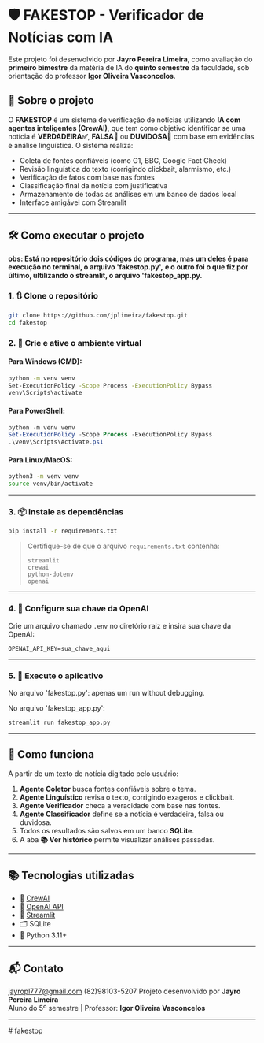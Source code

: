 
# 🛡️ FAKESTOP - Verificador de Notícias com IA

Este projeto foi desenvolvido por **Jayro Pereira Limeira**, como avaliação do **primeiro bimestre** da matéria de IA
do **quinto semestre** da faculdade, sob orientação do professor **Igor Oliveira Vasconcelos**.

## 📌 Sobre o projeto

O **FAKESTOP** é um sistema de verificação de notícias utilizando **IA com agentes inteligentes (CrewAI)**, que tem como objetivo identificar se uma notícia é **VERDADEIRA✅**, **FALSA🤥** ou **DUVIDOSA🫤** com base em evidências e análise linguística. O sistema realiza:

- Coleta de fontes confiáveis (como G1, BBC, Google Fact Check)
- Revisão linguística do texto (corrigindo clickbait, alarmismo, etc.)
- Verificação de fatos com base nas fontes
- Classificação final da notícia com justificativa
- Armazenamento de todas as análises em um banco de dados local
- Interface amigável com Streamlit

---

## 🛠️ Como executar o projeto

**obs: Está no repositório dois códigos do programa, mas um deles é para execução no terminal, o arquivo 'fakestop.py',**
**e o outro foi o que fiz por último, ultilizando o streamlit, o arquivo 'fakestop_app.py.**

### 1. 🔃 Clone o repositório

```bash
git clone https://github.com/jplimeira/fakestop.git
cd fakestop
```

### 2. 🐍 Crie e ative o ambiente virtual

#### Para **Windows (CMD)**:

```bash
python -m venv venv
Set-ExecutionPolicy -Scope Process -ExecutionPolicy Bypass
venv\Scripts\activate
```

#### Para **PowerShell**:

```powershell
python -m venv venv
Set-ExecutionPolicy -Scope Process -ExecutionPolicy Bypass
.\venv\Scripts\Activate.ps1
```

#### Para **Linux/MacOS**:

```bash
python3 -m venv venv
source venv/bin/activate
```

---

### 3. 📦 Instale as dependências

```bash
pip install -r requirements.txt
```

> Certifique-se de que o arquivo `requirements.txt` contenha:
> ```
> streamlit
> crewai
> python-dotenv
> openai
> ```

---

### 4. 🔑 Configure sua chave da OpenAI

Crie um arquivo chamado `.env` no diretório raiz e insira sua chave da OpenAI:

```
OPENAI_API_KEY=sua_chave_aqui
```

---

### 5. 🚀 Execute o aplicativo

No arquivo 'fakestop.py': apenas um run without debugging.

No arquivo 'fakestop_app.py': 

```bash
streamlit run fakestop_app.py
```

---

## 🧠 Como funciona

A partir de um texto de notícia digitado pelo usuário:

1. **Agente Coletor** busca fontes confiáveis sobre o tema.
2. **Agente Linguístico** revisa o texto, corrigindo exageros e clickbait.
3. **Agente Verificador** checa a veracidade com base nas fontes.
4. **Agente Classificador** define se a notícia é verdadeira, falsa ou duvidosa.
5. Todos os resultados são salvos em um banco **SQLite**.
6. A aba **📚 Ver histórico** permite visualizar análises passadas.

---

## 📚 Tecnologias utilizadas

- 🧠 [CrewAI](https://pypi.org/project/crewai/)
- 🧠 [OpenAI API](https://platform.openai.com/)
- 🎨 [Streamlit](https://streamlit.io/)
- 🗂️ SQLite
- 🐍 Python 3.11+

---

## 📬 Contato

jayropl777@gmail.com
(82)98103-5207
Projeto desenvolvido por **Jayro Pereira Limeira**  
Aluno do 5º semestre | Professor: **Igor Oliveira Vasconcelos**

---
#   f a k e s t o p 
 
 
